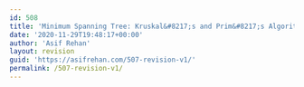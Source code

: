 ```yaml
---
id: 508
title: 'Minimum Spanning Tree: Kruskal&#8217;s and Prim&#8217;s Algorithm (Work-in-Progress)'
date: '2020-11-29T19:48:17+00:00'
author: 'Asif Rehan'
layout: revision
guid: 'https://asifrehan.com/507-revision-v1/'
permalink: /507-revision-v1/
---
```


